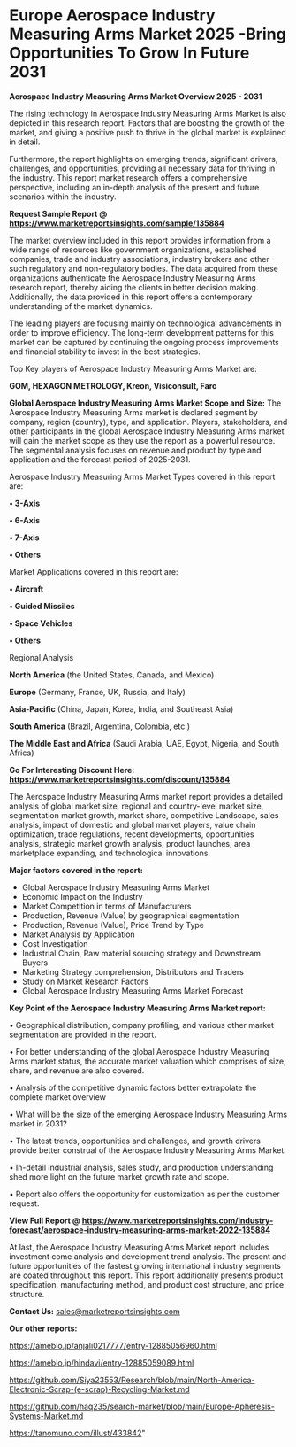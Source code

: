 # Europe Aerospace Industry Measuring Arms Market 2025 -Bring Opportunities To Grow In Future 2031

<Strong> Aerospace Industry Measuring Arms Market Overview 2025 - 2031</strong>

The rising technology in Aerospace Industry Measuring Arms Market is also depicted in this research report. Factors that are boosting the growth of the market, and giving a positive push to thrive in the global market is explained in detail.

Furthermore, the report highlights on emerging trends, significant drivers, challenges, and opportunities, providing all necessary data for thriving in the industry. This report market research offers a comprehensive perspective, including an in-depth analysis of the present and future scenarios within the industry.

<strong>Request Sample Report @ <a href=https://www.marketreportsinsights.com/sample/135884>https://www.marketreportsinsights.com/sample/135884</a></strong>

The market overview included in this report provides information from a wide range of resources like government organizations, established companies, trade and industry associations, industry brokers and other such regulatory and non-regulatory bodies. The data acquired from these organizations authenticate the Aerospace Industry Measuring Arms research report, thereby aiding the clients in better decision making. Additionally, the data provided in this report offers a contemporary understanding of the market dynamics.

The leading players are focusing mainly on technological advancements in order to improve efficiency. The long-term development patterns for this market can be captured by continuing the ongoing process improvements and financial stability to invest in the best strategies.

Top Key players of Aerospace Industry Measuring Arms Market are:

<strong>GOM, HEXAGON METROLOGY, Kreon, Visiconsult, Faro</strong>

<strong><b>Global Aerospace Industry Measuring Arms Market Scope and Size:</b></strong>
The Aerospace Industry Measuring Arms market is declared segment by company, region (country), type, and application. Players, stakeholders, and other participants in the global Aerospace Industry Measuring Arms market will gain the market scope as they use the report as a powerful resource. The segmental analysis focuses on revenue and product by type and application and the forecast period of 2025-2031.

Aerospace Industry Measuring Arms Market Types covered in this report are:

<strong>• 3-Axis

• 6-Axis

• 7-Axis

• Others</strong>

Market Applications covered in this report are:

<strong>• Aircraft

• Guided Missiles

• Space Vehicles

• Others</strong> 

Regional Analysis

<strong>North America</strong> (the United States, Canada, and Mexico)

<strong>Europe</strong> (Germany, France, UK, Russia, and Italy)

<strong>Asia-Pacific</strong> (China, Japan, Korea, India, and Southeast Asia)

<strong>South America</strong> (Brazil, Argentina, Colombia, etc.)

<strong>The Middle East and Africa</strong> (Saudi Arabia, UAE, Egypt, Nigeria, and South Africa)

<strong>Go For Interesting Discount Here: <a href=https://www.marketreportsinsights.com/discount/135884>https://www.marketreportsinsights.com/discount/135884</a></strong>

The Aerospace Industry Measuring Arms market report provides a detailed analysis of global market size, regional and country-level market size, segmentation market growth, market share, competitive Landscape, sales analysis, impact of domestic and global market players, value chain optimization, trade regulations, recent developments, opportunities analysis, strategic market growth analysis, product launches, area marketplace expanding, and technological innovations.

<strong><b>Major factors covered in the report:</b></strong>
<ul>
  <li>Global Aerospace Industry Measuring Arms Market </li>
  <li>Economic Impact on the Industry</li>
  <li>Market Competition in terms of Manufacturers</li>
  <li>Production, Revenue (Value) by geographical segmentation</li>
  <li>Production, Revenue (Value), Price Trend by Type</li>
  <li>Market Analysis by Application</li>
  <li>Cost Investigation</li>
  <li>Industrial Chain, Raw material sourcing strategy and Downstream Buyers</li>
  <li>Marketing Strategy comprehension, Distributors and Traders</li>
  <li>Study on Market Research Factors</li>
  <li>Global Aerospace Industry Measuring Arms Market Forecast</li>
</ul>

<strong><b>Key Point of the Aerospace Industry Measuring Arms Market report:</b></strong>

• Geographical distribution, company profiling, and various other market segmentation are provided in the report.

• For better understanding of the global Aerospace Industry Measuring Arms market status, the accurate market valuation which comprises of size, share, and revenue are also covered.

• Analysis of the competitive dynamic factors better extrapolate the complete market overview

• What will be the size of the emerging Aerospace Industry Measuring Arms market in 2031?

• The latest trends, opportunities and challenges, and growth drivers provide better construal of the Aerospace Industry Measuring Arms Market.

• In-detail industrial analysis, sales study, and production understanding shed more light on the future market growth rate and scope.

• Report also offers the opportunity for customization as per the customer request.

<strong><b>View Full Report @ <a href=https://www.marketreportsinsights.com/industry-forecast/aerospace-industry-measuring-arms-market-2022-135884>https://www.marketreportsinsights.com/industry-forecast/aerospace-industry-measuring-arms-market-2022-135884</a></b></strong>


At last, the Aerospace Industry Measuring Arms Market report includes investment come analysis and development trend analysis. The present and future opportunities of the fastest growing international industry segments are coated throughout this report. This report additionally presents product specification, manufacturing method, and product cost structure, and price structure.

<strong>Contact Us:</strong>
sales@marketreportsinsights.com

<strong>Our other reports:</strong>

<a href=https://ameblo.jp/anjali0217777/entry-12885056960.html>https://ameblo.jp/anjali0217777/entry-12885056960.html</a>

<a href=https://ameblo.jp/hindavi/entry-12885059089.html>https://ameblo.jp/hindavi/entry-12885059089.html</a>

<a href=https://github.com/Siya23553/Research/blob/main/North-America-Electronic-Scrap-(e-scrap)-Recycling-Market.md>https://github.com/Siya23553/Research/blob/main/North-America-Electronic-Scrap-(e-scrap)-Recycling-Market.md</a>

<a href=https://github.com/haq235/search-market/blob/main/Europe-Apheresis-Systems-Market.md>https://github.com/haq235/search-market/blob/main/Europe-Apheresis-Systems-Market.md</a>

<a href=https://tanomuno.com/illust/433842>https://tanomuno.com/illust/433842</a>"

